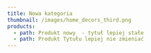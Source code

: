 ```yaml
---
title: Nowa kategoria
thumbnail: /images/home_decors_third.png
products:
  - path: Produkt nowy  - tytuł lepiej stałe
  - path: Produkt Tytułu lepiej nie zmieniać
---
```


